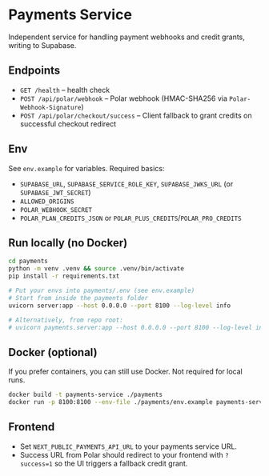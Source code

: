 # Payments Service

Independent service for handling payment webhooks and credit grants, writing to Supabase.

## Endpoints
- `GET /health` – health check
- `POST /api/polar/webhook` – Polar webhook (HMAC-SHA256 via `Polar-Webhook-Signature`)
- `POST /api/polar/checkout/success` – Client fallback to grant credits on successful checkout redirect

## Env
See `env.example` for variables. Required basics:
- `SUPABASE_URL`, `SUPABASE_SERVICE_ROLE_KEY`, `SUPABASE_JWKS_URL` (or `SUPABASE_JWT_SECRET`)
- `ALLOWED_ORIGINS`
- `POLAR_WEBHOOK_SECRET`
- `POLAR_PLAN_CREDITS_JSON` or `POLAR_PLUS_CREDITS`/`POLAR_PRO_CREDITS`

## Run locally (no Docker)
```bash
cd payments
python -m venv .venv && source .venv/bin/activate
pip install -r requirements.txt

# Put your envs into payments/.env (see env.example)
# Start from inside the payments folder
uvicorn server:app --host 0.0.0.0 --port 8100 --log-level info

# Alternatively, from repo root:
# uvicorn payments.server:app --host 0.0.0.0 --port 8100 --log-level info
```

## Docker (optional)
If you prefer containers, you can still use Docker. Not required for local runs.
```bash
docker build -t payments-service ./payments
docker run -p 8100:8100 --env-file ./payments/env.example payments-service
```

## Frontend
- Set `NEXT_PUBLIC_PAYMENTS_API_URL` to your payments service URL.
- Success URL from Polar should redirect to your frontend with `?success=1` so the UI triggers a fallback credit grant.
